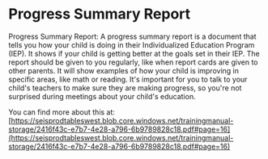 # Progress Summary Report
Progress Summary Report: A progress summary report is a document that tells you how your child is doing in their Individualized Education Program (IEP). It shows if your child is getting better at the goals set in their IEP. The report should be given to you regularly, like when report cards are given to other parents. It will show examples of how your child is improving in specific areas, like math or reading. It's important for you to talk to your child's teachers to make sure they are making progress, so you're not surprised during meetings about your child's education.

You can find more about this at: [https://seisprodtableswest.blob.core.windows.net/trainingmanual-storage/2416f43c-e7b7-4e28-a796-6b9789828c18.pdf#page=16](https://seisprodtableswest.blob.core.windows.net/trainingmanual-storage/2416f43c-e7b7-4e28-a796-6b9789828c18.pdf#page=16)
